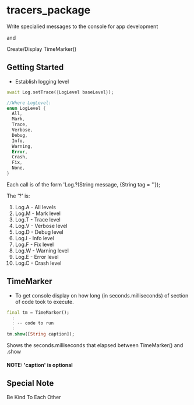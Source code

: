 # tracers_package

Write specialied messages to the console for app development

and

Create/Display TimeMarker()

## Getting Started

* Establish logging level

```dart
await Log.setTrace({LogLevel baseLevel});

//Where LogLevel:
enum LogLevel {
  All,
  Mark,
  Trace,
  Verbose,
  Debug,
  Info,
  Warning,
  Error,
  Crash,
  Fix,
  None,
}
```

Each call is of the form 'Log.?(String message, {String tag = ''});

The '?' is:

1. Log.A - All levels
1. Log.M - Mark level
1. Log.T - Trace level
1. Log.V - Verbose level
1. Log.D - Debug level
1. Log.I - Info level
1. Log.F - Fix level
1. Log.W - Warning level
1. Log.E - Error level
1. Log.C - Crash level

## TimeMarker

* To get console display on how long (in seconds.milliseconds) of section of code took to execute.

```dart
final tm = TimeMarker();
  :
  : -- code to run
  :
tm.show([String caption]);
```

Shows the seconds.milliseconds that elapsed between TimeMarker() and .show

#### NOTE: 'caption' is optional

## Special Note

Be Kind To Each Other
